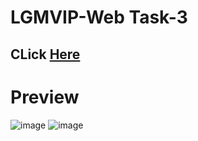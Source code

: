 # LGMVIP-Web Task-3
## CLick <a href="https://sayan-g5.github.io/LGMVIP-Web/Task-3/">Here</a>

# Preview
![image](https://user-images.githubusercontent.com/102242173/191559073-f374a47d-103f-4ffd-8245-0ba84b189334.png)
![image](https://user-images.githubusercontent.com/102242173/191559620-3cd8af11-67fa-45ea-9b60-f9523fc198d0.png)

